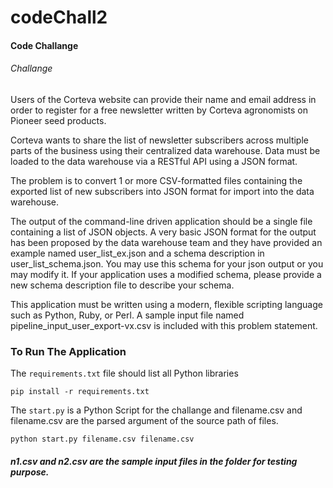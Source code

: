 # codeChall2
#### Code Challange

###### Challange 

Users of the Corteva website can provide their name and email address in order to register for a free newsletter written by Corteva agronomists on Pioneer seed products. 

Corteva wants to share the list of newsletter subscribers across multiple parts of the business using their centralized data warehouse. Data must be loaded to the data warehouse via a RESTful API using a JSON format. 

The problem is to convert 1 or more CSV-formatted files containing the exported list of new subscribers into JSON format for import into the data warehouse. 

The output of the command-line driven application should be a single file containing a list of JSON objects. A very basic JSON format for the output has been proposed by the data warehouse team and they have provided an example named user_list_ex.json and a schema description in user_list_schema.json. You may use this schema for your json output or you may modify it. If your application uses a modified schema, please provide a new schema description file to describe your schema.

This application must be written using a modern, flexible scripting language such as Python, Ruby, or Perl. A sample input file named pipeline_input_user_export-vx.csv is included with this problem statement.

### To Run The Application

The `requirements.txt` file should list all Python libraries
```
pip install -r requirements.txt
```

The `start.py` is a Python Script for the challange and filename.csv and filename.csv are the parsed argument of the source path of files.
```
python start.py filename.csv filename.csv
```

##### **n1.csv and n2.csv are the sample input files in the folder for testing purpose.**


